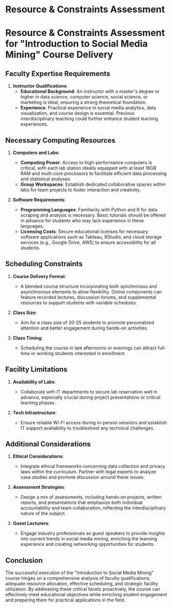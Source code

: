 Resource & Constraints Assessment
=================================

# Resource & Constraints Assessment for "Introduction to Social Media Mining" Course Delivery

## Faculty Expertise Requirements

1. **Instructor Qualifications**:
   - **Educational Background**: An instructor with a master's degree or higher in data science, computer science, social science, or marketing is ideal, ensuring a strong theoretical foundation.
   - **Experience**: Practical experience in social media analytics, data visualization, and course design is essential. Previous interdisciplinary teaching could further enhance student learning experiences.

## Necessary Computing Resources

1. **Computers and Labs**:
   - **Computing Power**: Access to high-performance computers is critical, with each lab station ideally equipped with at least 16GB RAM and multi-core processors to facilitate efficient data processing and statistical analyses.
   - **Group Workspaces**: Establish dedicated collaborative spaces within labs for team projects to foster interaction and creativity.

2. **Software Requirements**:
   - **Programming Languages**: Familiarity with Python and R for data scraping and analysis is necessary. Basic tutorials should be offered in advance for students who may lack experience in these languages.
   - **Licensing Costs**: Secure educational licenses for necessary software applications such as Tableau, RStudio, and cloud storage services (e.g., Google Drive, AWS) to ensure accessibility for all students.

## Scheduling Constraints

1. **Course Delivery Format**:
   - A blended course structure incorporating both synchronous and asynchronous elements to allow flexibility. Online components can feature recorded lectures, discussion forums, and supplemental resources to support students with variable schedules.

2. **Class Size**:
   - Aim for a class size of 20-25 students to promote personalized attention and better engagement during hands-on activities.

3. **Class Timing**:
   - Scheduling the course in late afternoons or evenings can attract full-time or working students interested in enrollment.

## Facility Limitations

1. **Availability of Labs**:
   - Collaborate with IT departments to secure lab reservation well in advance, especially crucial during project presentations or critical learning phases.

2. **Tech Infrastructure**:
   - Ensure reliable Wi-Fi access during in-person sessions and establish IT support availability to troubleshoot any technical challenges.

## Additional Considerations

1. **Ethical Considerations**:
   - Integrate ethical frameworks concerning data collection and privacy laws within the curriculum. Partner with legal experts to analyze case studies and promote discussion around these issues.

2. **Assessment Strategies**:
   - Design a mix of assessments, including hands-on projects, written reports, and presentations that emphasize both individual accountability and team collaboration, reflecting the interdisciplinary nature of the subject.

3. **Guest Lecturers**:
   - Engage industry professionals as guest speakers to provide insights into current trends in social media mining, enriching the learning experience and creating networking opportunities for students.

## Conclusion

The successful execution of the "Introduction to Social Media Mining" course hinges on a comprehensive analysis of faculty qualifications, adequate resource allocation, effective scheduling, and strategic facility utilization. By addressing these critical facets proactively, the course can effectively meet educational objectives while enriching student engagement and preparing them for practical applications in the field.
